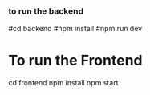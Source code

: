 ### to run the backend
#cd backend
#npm install
#npm run dev

# To run the Frontend
cd frontend
npm install
npm start
